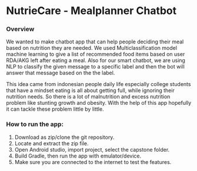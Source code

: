 # NutrieCare - Mealplanner Chatbot

### Overview
We wanted to make chatbot app that can help people deciding their meal based on nutrition they are needed. We used Multiclassification model machine learning to give a list of recommended food items based on user RDA/AKG left after eating a meal. Also for our smart chatbot, we are using NLP to classify the given message to a specific label and then the bot will answer that message based on the the label. 

This idea came from indonesian people daily life especially college students that have a mindset eating is all about getting full, while ignoring their nutrition needs. So there is a lot of malnutrition and excess nutrition problem like stunting growth and obesity. With the help of this app hopefully it can tackle these problem little by little.

### How to run the app:
1. Download as zip/clone the git repository.
2. Locate and extract the zip file.
3. Open Android studio, import project, select the capstone folder.
4. Build Gradle, then run the app with emulator/device.
5. Make sure you are connected to the internet to test the features.
